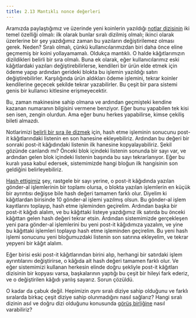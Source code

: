 ```yaml
---
title: 2.13 Mantıklı nonce değerleri
---
```


Aramızda paylaştığımız ve üzerinde yeni koinlerin yazıldığı [notlar
dizisinin](2.10_money_ledger.md) iki temel özelliği olmalı: ilk olarak
bunlar sıralı dizilmiş olmalı; ikinci olarak üzerlerine bir şey
yazdığımız zaman bu yazıların değiştirilemez olması gerek.  Neden?
Sıralı olmalı, çünkü kullanıcılarımızdan biri daha önce eline geçmemiş
bir koini yollayamamalı.  Oldukça mantıklı.  O halde kâğıtlarımızın
dizildikleri belirli bir sıra olmalı.  Buna ek olarak, eğer
kullanıcılarımız eski kâğıtlardaki yazıları değiştirebilirlerse,
kendileri bir ürün elde etmek için ödeme yapıp ardından gerideki
blokta bu işlemin yazıldığı satırı değiştirebilirler.  Karşılığında
ürün aldıkları ödeme işlemini, tekrar koinler kendilerine geçecek
şekilde tekrar yazabilirler.  Bu çeşit bir para sistemi genis bir
kullanıcı kitlesine erişmeyecektir.

Bu, zaman makinesine sahip olmana ve ardından geçmişteki kendine
kazanan numaranın bilgisini vermene benziyor.  Eğer bunu yapabilen tek
kisi sen isen, zengin olurdun.  Ama eğer bunu herkes yapabilirse,
kimse çekiliş bileti almazdı.

Notlarimizi [belirli bir sıra ile dizmek](2.11_blockchain.md) için,
hash etme işleminin sonucunu post-it kâğıtlarındaki listenin en son
hanesine ekleyebiliriz.  Ardından bu değeri bir sonraki post-it
kâğıdındaki listenin ilk hanesine kopyalayabiliriz.  Şekil gözünde
canlandı mı?  Önceki blok içindeki listenin sonunda bir sayı var, ve
ardından gelen blok içindeki listenin başında bu sayı tekrarlanıyor.
Eğer bu kuralı yasa kabul edersek, sistemimizde hangi bloğun ilk
hangisinin son geldiğini belirleyebiliriz.

[Hash ettigimiz](2.12_hashes.md) şey, rastgele bir sayı yerine, o
post-it kâğıdında yazılan gönder-al işlemlerinin bir toplamı olursa, o
blokta yazılan işlemlerin en küçük bir ayrıntısı değişse bile hash
değeri tamamen farklı olur.  Diyelim ki kâğıtlardan birisinde 10
gönder-al işlemi yazılmış olsun.  Bu gönder-al işlem kayıtlarını
toplayıp, hash etme işleminden geçirelim.  Ardından başka bir post-it
kâğıdı alalım, ve bu kâğıttaki listeye yazdığımız ilk satırda bu
önceki kâğıttan gelen hash değeri tekrar etsin.  Ardından sistemimizde
gerçekleşen yeni para gönder-al işlemlerini bu yeni post-it kâğıdımıza
yazalım, ve yine bu kâğıttaki işlemleri toplayıp hash etme işleminden
geçirelim.  Bu yeni hash işlemi sonucunu yeni bloğumuzdaki listenin
son satırına ekleyelim, ve tekrar yepyeni bir kâğıt alalım.

Eğer birisi eski post-it kâğıtlarından birini alıp, herhangi bir satırdaki
işlem ayrıntılarını değiştirirse, o kâğıda ait hash değeri tamamen farklı
olur. Ve eğer sistemimizi kullanan herkesin elinde doğru şekliyle post-it
kâğıtları dizisinin bir kopyası varsa, başkalarının yaptığı bu çeşit bir
hileyi fark ederiz, ve o değiştirilen kâğıdı yanlış sayarız.  Sorun çözüldü.

O kadar da çabuk değil.  Hepimizin *aynı* sıralı diziye sahip olduğunu
ve farklı sıralarda birkaç çeşit diziye sahip olunmadığını nasıl
sağlarız?  Hangi sıralı dizinin asıl ve doğru dizi olduğunu konusunda
[görüş birliğine](2.24_consensus.md) nasıl varabiliriz?

